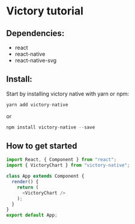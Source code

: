 # Victory tutorial

## Dependencies:
* react
* react-native
* react-native-svg

## Install:

Start by installing victory native with yarn or npm:

```javascript
yarn add victory-native
```

or

```javascript
npm install victory-native --save
```

## How to get started

```javascript
import React, { Component } from "react";
import { VictoryChart } from "victory-native";

class App extends Component {
  render() {
    return (
      <VictoryChart />
    );
  }
}
export default App;
```
